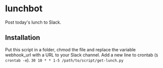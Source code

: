 # lunchbot
Post today's lunch to Slack.

## Installation
Put this script in a folder, chmod the file and replace the variable webhook_url with a URL to your Slack channel.
Add a new line to crontab (`$ crontab -e`).
`30 10 * * 1-5 /path/to/script/get-lunch.py`
